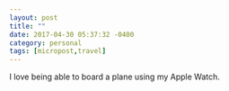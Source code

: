```yaml
---
layout: post
title: ""
date: 2017-04-30 05:37:32 -0400
category: personal
tags: [micropost,travel]
---
```


I love being able to board a plane using my Apple Watch.

